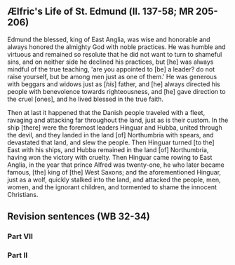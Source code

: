 ## Ælfric's Life of St. Edmund (ll. 137-58; MR 205-206)

Edmund the blessed, king of East Anglia, was wise and honorable and always honored the almighty God with noble practices. He was humble and virtuous and remained so resolute that he did not want to turn to shameful sins, and on neither side he declined his practices, but [he] was always mindful of the true teaching, 'are you appointed to [be] a leader? do not raise yourself, but be among men just as one of them.' He was generous with beggars and widows just as [_his_] father, and [he] always directed his people with benevolence towards righteousness, and [he] gave direction to the cruel [ones], and he lived blessed in the true faith.

Then at last it happened that the Danish people traveled with a fleet, ravaging and attacking far throughout the land, just as is their custom. In the ship [there] were the foremost leaders Hinguar and Hubba, united through the devil, and they landed in the land [of] Northumbria with spears, and devastated that land, and slew the people. Then Hinguar turned [to the] East with his ships, and Hubba remained in the land [of] Northumbria, having won the victory with cruelty. Then Hinguar came rowing to East Anglia, in the year that prince Alfred was twenty-one, he who later became famous, [the] king of [the] West Saxons; and the aforementioned Hinguar, just as a wolf, quickly stalked into the land, and attacked the people, men, women, and the ignorant children, and tormented to shame the innocent Christians.

## Revision sentences (WB 32-34)

### Part VII

### Part II
